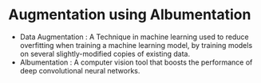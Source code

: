 # Augmentation using Albumentation

- Data Augmentation : A Technique in machine learning used to reduce overfitting when training a machine learning model, by training models on several slightly-modified copies of existing data.
- Albumentation : A computer vision tool that boosts the performance of deep convolutional neural networks.
